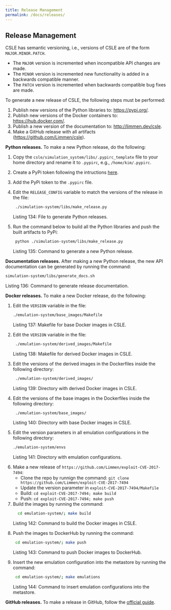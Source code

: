 ```yaml
---
title: Release Management
permalink: /docs/releases/
---
```


## Release Management

CSLE has semantic versioning, i.e., versions of CSLE are of the form `MAJOR.MINOR.PATCH`.

- The `MAJOR` version is incremented when incompatible API changes are made.
- The `MINOR` version is incremented new functionality is added in a backwards compatible manner.
- The `PATCH` version is incremented when backwards compatible bug fixes are made.

To generate a new release of CSLE, the following steps must be performed:

1. Publish new versions of the Python libraries to: <a href="https://pypi.org/">https://pypi.org/</a>.
2. Publish new versions of the Docker containers to: <a href="https://hub.docker.com/">https://hub.docker.com/</a>.
3. Publish a new version of the documentation to: <a href="http://limmen.dev/csle">http://limmen.dev/csle</a>.
4. Make a GitHub release with all artifacts (<a href="https://github.com/Limmen/csle">https://github.com/Limmen/csle</a>).

**Python releases.** To make a new Python release, do the following:

1. Copy the `csle/simulation_system/libs/.pypirc_template` file to your home directory and rename it to `.pypirc`, e.g., `/home/kim/.pypirc`.
2. Create a PyPi token following the intructions <a href="https://pypi.org/manage/account/token/">here</a>.
3. Add the PyPi token to the `.pypirc` file.
4. Edit the `RELEASE_CONFIG` variable to match the versions of the release in the file:
    ```bash
     ./simulation-system/libs/make_release.py
    ```
   <p class="captionFig">
   Listing 134: File to generate Python releases.
   </p>

5. Run the command below to build all the Python libraries and push the built artifacts to PyPi:
    ```bash
     python ./simulation-system/libs/make_release.py
    ```
   <p class="captionFig">
   Listing 135: Command to generate a new Python release.
   </p>

**Documentation releases.** After making a new Python release, 
the new API documentation can be generated by running the command:

```bash
simulation-system/libs/generate_docs.sh
```

<p class="captionFig">
Listing 136: Command to generate release documentation.
</p>

**Docker releases.** To make a new Docker release, do the following:

1. Edit the `VERSION` variable in the file:
    ```bash
    ./emulation-system/base_images/Makefile
    ```
   <p class="captionFig">
   Listing 137: Makefile for base Docker images in CSLE.
   </p>
2. Edit the `VERSION` variable in the file:
     ```bash 
      ./emulation-system/derived_images/Makefile
     ```
   <p class="captionFig">
   Listing 138: Makefile for derived Docker images in CSLE.
   </p>
3. Edit the versions of the derived images in the Dockerfiles inside the following directory:
    ```bash
     ./emulation-system/derived_images/
    ```
   <p class="captionFig">
   Listing 139: Directory with derived Docker images in CSLE.
   </p>
4. Edit the versions of the base images in the Dockerfiles inside the following directory:
    ```bash
     ./emulation-system/base_images/
    ```
   <p class="captionFig">
   Listing 140: Directory with base Docker images in CSLE.
   </p>   
5. Edit the version parameters in all emulation configurations in the following directory:
   ```bash
   ./emulation-system/envs
   ```
   <p class="captionFig">
   Listing 141: Directory with emulation configurations.
   </p>
6. Make a new release of `https://github.com/Limmen/exploit-CVE-2017-7494`:
    - Clone the repo by runnign the command: `git clone https://github.com/Limmen/exploit-CVE-2017-7494`
    - Update the version parameter in `exploit-CVE-2017-7494/Makefile`
    - Build: `cd exploit-CVE-2017-7494; make build`
    - Push: `cd exploit-CVE-2017-7494; make push`
6. Build the images by running the command:
    ```bash
      cd emulation-system/; make build
    ```
   <p class="captionFig">
   Listing 142: Command to build the Docker images in CSLE.
   </p>
7. Push the images to DockerHub by running the command:
    ```bash
     cd emulation-system/; make push
    ```
   <p class="captionFig">
   Listing 143: Command to push Docker images to DockerHub.
   </p>
8. Insert the new emulation configuration into the metastore by running the command:
    ```bash
     cd emulation-system/; make emulations
    ```
   <p class="captionFig">
   Listing 144: Command to insert emulation configurations into the metastore.
   </p>

**GitHub releases.** To make a release in GitHub, 
follow the <a href="https://docs.github.com/en/repositories/releasing-projects-on-github/managing-releases-in-a-repository">official guide</a>.


